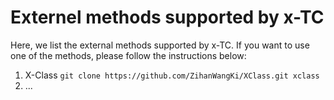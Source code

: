 # Externel methods supported by x-TC 
Here, we list the external methods supported by x-TC. If you want to use one of the methods, please follow the instructions below:

1. X-Class
`git clone https://github.com/ZihanWangKi/XClass.git xclass`
2. ...